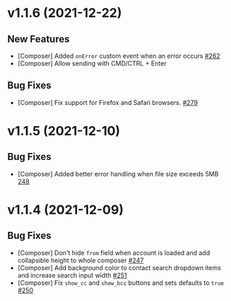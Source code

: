 # v1.1.6 (2021-12-22)

## New Features

- [Composer] Added `onError` custom event when an error occurs [#262](https://github.com/nylas/components/pull/262)
- [Composer] Allow sending with CMD/CTRL + Enter

## Bug Fixes

- [Composer] Fix support for Firefox and Safari browsers. [#279](https://github.com/nylas/components/pull/279)

# v1.1.5 (2021-12-10)

## Bug Fixes

- [Composer] Added better error handling when file size exceeds 5MB [248](https://github.com/nylas/components/pull/248)

# v1.1.4 (2021-12-09)

## Bug Fixes

- [Composer] Don't hide `from` field when account is loaded and add collapsible height to whole composer [#247](https://github.com/nylas/components/pull/247)
- [Composer] Add background color to contact search dropdown items and increase search input width [#251](https://github.com/nylas/components/pull/251)
- [Composer] Fix `show_cc` and `show_bcc` buttons and sets defaults to `true` [#250](https://github.com/nylas/components/pull/250)
